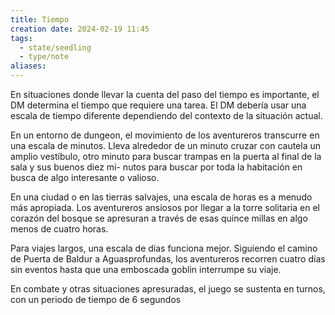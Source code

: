 ```yaml
---
title: Tiempo
creation date: 2024-02-19 11:45
tags:
  - state/seedling
  - type/note
aliases:
---
```

En situaciones donde llevar la cuenta del paso del tiempo es importante, el DM determina el tiempo que requiere una tarea. El DM debería usar una escala de tiempo diferente dependiendo del contexto de la situación actual. 

En un entorno de dungeon, el movimiento de los aventureros transcurre en una escala de minutos. Lleva alrededor de un minuto cruzar con cautela un amplio vestíbulo, otro minuto para buscar trampas en la puerta al final de la sala y sus buenos diez mi- nutos para buscar por toda la habitación en busca de algo interesante o valioso.

En una ciudad o en las tierras salvajes, una escala de horas es a menudo más apropiada. Los aventureros ansiosos por llegar a la torre solitaria en el corazón del bosque se apresuran a través de esas quince millas en algo menos de cuatro horas.

Para viajes largos, una escala de días funciona mejor. Siguiendo el camino de Puerta de Baldur a Aguasprofundas, los aventureros recorren cuatro días sin eventos hasta que una emboscada goblin interrumpe su viaje.

En combate y otras situaciones apresuradas, el juego se sustenta en turnos, con un periodo de tiempo de 6 segundos